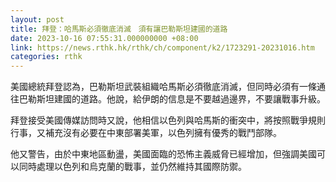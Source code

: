 ```yaml
---
layout: post
title: 拜登：哈馬斯必須徹底消滅　須有讓巴勒斯坦建國的道路
date: 2023-10-16 07:55:31.000000000 +08:00
link: https://news.rthk.hk/rthk/ch/component/k2/1723291-20231016.htm
categories: rthk
---
```


美國總統拜登認為，巴勒斯坦武裝組織哈馬斯必須徹底消滅，但同時必須有一條通往巴勒斯坦建國的道路。他說，給伊朗的信息是不要越過邊界，不要讓戰事升級。

拜登接受美國傳媒訪問時又說，他相信以色列與哈馬斯的衝突中，將按照戰爭規則行事，又補充沒有必要在中東部署美軍，以色列擁有優秀的戰鬥部隊。

他又警告，由於中東地區動盪，美國面臨的恐怖主義威脅已經增加，但強調美國可以同時處理以色列和烏克蘭的戰事，並仍然維持其國際防禦。
